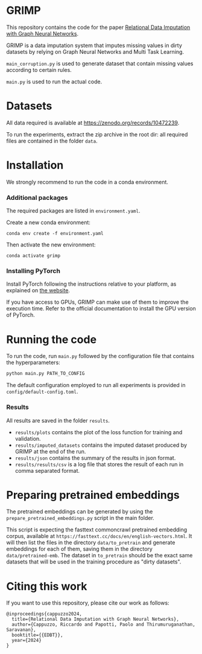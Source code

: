 GRIMP
===
This repository contains the code for the paper [Relational Data Imputation with Graph Neural Networks](https://openproceedings.org/2024/conf/edbt/paper-62.pdf).

GRIMP is a data imputation system that imputes missing values in dirty datasets by relying
on Graph Neural Networks and Multi Task Learning. 


`main_corruption.py` is used to generate dataset that contain missing values according to certain rules.

`main.py` is used to run the actual code.

# Datasets
All data required is available at https://zenodo.org/records/10472239.

To run the experiments, extract the zip archive in the root dir: all required files are contained in the folder `data`.

# Installation
We strongly recommend to run the code in a conda environment.

### Additional packages
The required packages are listed in `environment.yaml`.

Create a new conda environment:
```
conda env create -f environment.yaml
```
Then activate the new environment:
```
conda activate grimp
```


### Installing PyTorch
Install PyTorch following the instructions relative to your platform, as explained on [the website](https://pytorch.org/get-started/locally/).

If you have access to GPUs, GRIMP can make use of them to improve the execution time. Refer to the official documentation to install the GPU version of PyTorch.

# Running the code
To run the code, run `main.py` followed by the configuration file that contains the hyperparameters:
```sh
python main.py PATH_TO_CONFIG
```
The default configuration employed to run all experiments is provided in `config/default-config.toml`.

### Results
All results are saved in the folder `results`.
- `results/plots` contains the plot of the loss function for training and validation.
- `results/imputed_datasets` contains the imputed dataset produced by GRIMP at the end of the run.
- `results/json` contains the summary of the results in json format.
- `results/results/csv` is a log file that stores the result of each run in comma separated format.


# Preparing pretrained embeddings
The pretrained embeddings can be generated by using the `prepare_pretrained_embeddings.py` script
in the main folder.

This script is expecting the fasttext commoncrawl pretrained embedding corpus,
available at `https://fasttext.cc/docs/en/english-vectors.html`.
It will then list the files in the directory `data/to_pretrain` and generate embeddings for each of them, saving them
in the directory `data/pretrained-emb`. The dataset in `to_pretrain` should be the exact same datasets that will be used
in the training procedure as "dirty datasets".

# Citing this work
If you want to use this repository, please cite our work as follows:
```
@inproceedings{cappuzzo2024,
  title={Relational Data Imputation with Graph Neural Networks},
  author={Cappuzzo, Riccardo and Papotti, Paolo and Thirumuruganathan, Saravanan},
  booktitle={{EDBT}},
  year={2024}
}
```
